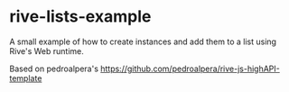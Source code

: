 # rive-lists-example
A small example of how to create instances and add them to a list using Rive's Web runtime.

Based on pedroalpera's https://github.com/pedroalpera/rive-js-highAPI-template
